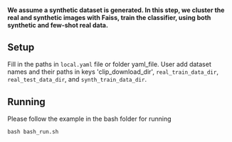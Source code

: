 #### We assume a synthetic dataset is generated. In this step, we cluster the real and synthetic images with Faiss, train the classifier, using both synthetic and few-shot real data.

## Setup

Fill in the paths in `local.yaml` file or folder yaml_file. User add dataset names and their paths in keys 'clip_download_dir', `real_train_data_dir`, `real_test_data_dir`, and `synth_train_data_dir`.

## Running
Please follow the example in the bash folder for running

```python
bash bash_run.sh
```
